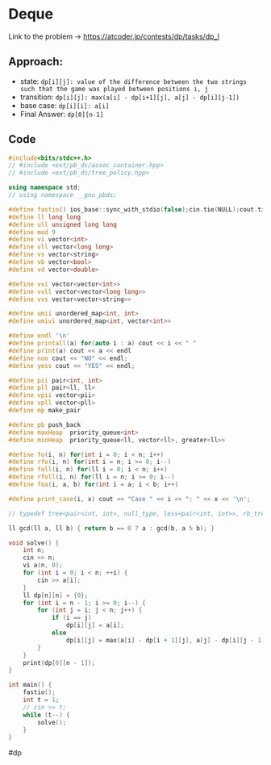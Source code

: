 # Deque
Link to the problem -> https://atcoder.jp/contests/dp/tasks/dp_l

## Approach: 
- state: `dp[i][j]: value of the difference between the two strings such that the game was played between positions i, j`
- transition: `dp[i][j]: max(a[i] - dp[i+1][j], a[j] - dp[i][j-1])`
- base case: `dp[i][i]: a[i]`
- Final Answer: `dp[0][n-1]`

## Code
```cpp
#include<bits/stdc++.h>
// #include <ext/pb_ds/assoc_container.hpp>
// #include <ext/pb_ds/tree_policy.hpp>

using namespace std;
// using namespace __gnu_pbds;

#define fastio() ios_base::sync_with_stdio(false);cin.tie(NULL);cout.tie(NULL)
#define ll long long
#define ull unsigned long long
#define mod 9
#define vi vector<int>
#define vll vector<long long>
#define vs vector<string>
#define vb vector<bool>
#define vd vector<double>

#define vvi vector<vector<int>>
#define vvll vector<vector<long long>>
#define vvs vector<vector<string>>

#define umii unordered_map<int, int>
#define umivi unordered_map<int, vector<int>>

#define endl '\n'
#define printall(a) for(auto i : a) cout << i << " "
#define print(a) cout << a << endl
#define noo cout << "NO" << endl;
#define yess cout << "YES" << endl;

#define pii pair<int, int>
#define pll pair<ll, ll>
#define vpii vector<pii>
#define vpll vector<pll>
#define mp make_pair

#define pb push_back
#define maxHeap  priority_queue<int>
#define minHeap  priority_queue<ll, vector<ll>, greater<ll>>

#define fo(i, n) for(int i = 0; i < n; i++)
#define rfo(i, n) for(int i = n; i >= 0; i--)
#define foll(i, n) for(ll i = 0; i < n; i++)
#define rfoll(i, n) for(ll i = n; i >= 0; i--)
#define foa(i, a, b) for(int i = a; i < b; i++)

#define print_case(i, x) cout << "Case " << i << ": " << x << '\n';

// typedef tree<pair<int, int>, null_type, less<pair<int, int>>, rb_tree_tag, tree_order_statistics_node_update> pbds;

ll gcd(ll a, ll b) { return b == 0 ? a : gcd(b, a % b); }

void solve() {
	int n;
	cin >> n;
	vi a(n, 0);
	for (int i = 0; i < n; ++i) {
		cin >> a[i];
	}
	ll dp[n][n] = {0};
	for (int i = n - 1; i >= 0; i--) {
		for (int j = i; j < n; j++) {
			if (i == j)
				dp[i][j] = a[i];
			else
				dp[i][j] = max(a[i] - dp[i + 1][j], a[j] - dp[i][j - 1]);
		}
	}
	print(dp[0][n - 1]);
}

int main() {
	fastio();
	int t = 1;
	// cin >> t;
	while (t--) {
		solve();
	}
}
```
#dp 